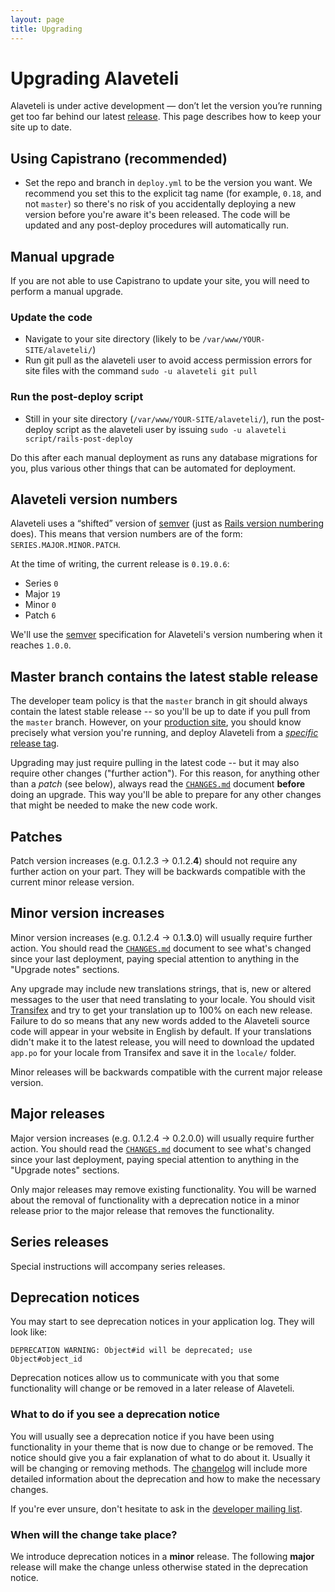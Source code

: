 ```yaml
---
layout: page
title: Upgrading
---
```

Upgrading Alaveteli
====================

<p class="lead">
  Alaveteli is under active development &mdash; don&rsquo;t let the
  version you&rsquo;re running get too far behind our latest
  <a href="{{ page.baseurl }}/docs/glossary/#release" class="glossary__link">release</a>.
  This page describes how to keep your site up to date.
</p>


## Using Capistrano (recommended)

* Set the repo and branch in `deploy.yml` to be the
  version you want. We recommend you set this to the explicit tag name (for example,
  `0.18`, and not `master`) so there's no risk of you accidentally deploying
  a new version before you're aware it's been released. The code will be updated
  and any post-deploy procedures will automatically run.


## Manual upgrade

If you are not able to use Capistrano to update your site, you will need to
perform a manual upgrade.

### Update the code

* Navigate to your site directory (likely to be `/var/www/YOUR-SITE/alaveteli/`)
* Run git pull as the alaveteli user to avoid access permission errors for site
  files with the command `sudo -u alaveteli git pull`

### Run the post-deploy script

* Still in your site directory (`/var/www/YOUR-SITE/alaveteli/`), run the
  post-deploy script as the alaveteli user by issuing
  `sudo -u alaveteli script/rails-post-deploy`

Do this after each manual deployment as runs any database migrations for you,
plus various other things that can be automated for deployment.


## Alaveteli version numbers

Alaveteli uses a &ldquo;shifted&rdquo; version of [semver](http://semver.org)
(just as [Rails version numbering](http://guides.rubyonrails.org/maintenance_policy.html)
does). This means that version numbers are of the form: `SERIES.MAJOR.MINOR.PATCH`.

At the time of writing, the current release is `0.19.0.6`:

- Series `0`
- Major `19`
- Minor `0`
- Patch `6`

We'll use the [semver](http://semver.org) specification for Alaveteli's
version numbering when it reaches `1.0.0`.

## Master branch contains the latest stable release

The developer team policy is that the `master` branch in git should always
contain the latest stable release -- so you'll be up to date if you pull from
the `master` branch. However, on your
<a href="{{ page.baseurl }}/docs/glossary/#production" class="glossary__link">production
site</a>, you should know precisely what version you're running, and deploy
Alaveteli from a [*specific* release
tag](https://github.com/mysociety/alaveteli/releases).

Upgrading may just require pulling in the latest code -- but it may also require
other changes ("further action"). For this reason, for anything other than a
*patch* (see below), always read the
[`CHANGES.md`](https://github.com/mysociety/alaveteli/blob/master/doc/CHANGES.md)
document **before** doing an upgrade. This way you'll be able to prepare for any
other changes that might be needed to make the new code work.

## Patches

Patch version increases (e.g. 0.1.2.3 &rarr; 0.1.2.**4**) should not require any further action on your part. They will be backwards compatible with the current minor release version.

## Minor version increases

Minor version increases (e.g. 0.1.2.4 &rarr; 0.1.**3**.0) will usually require further action. You should read the [`CHANGES.md`](https://github.com/mysociety/alaveteli/blob/master/doc/CHANGES.md) document to see what's changed since your last deployment, paying special attention to anything in the "Upgrade notes" sections.

Any upgrade may include new translations strings, that is, new or altered messages
to the user that need translating to your locale. You should visit <a href="{{ page.baseurl }}/docs/glossary/#transifex" class="glossary__link">Transifex</a>
and try to get your translation up to 100% on each new release. Failure to do
so means that any new words added to the Alaveteli source code will appear in
your website in English by default. If your translations didn't make it to the
latest release, you will need to download the updated `app.po` for your locale
from Transifex and save it in the `locale/` folder.

Minor releases will be backwards compatible with the current major release version.

## Major releases

Major version increases (e.g. 0.1.2.4 &rarr; 0.2.0.0) will usually require further action. You should read the [`CHANGES.md`](https://github.com/mysociety/alaveteli/blob/master/doc/CHANGES.md) document to see what's changed since your last deployment, paying special attention to anything in the "Upgrade notes" sections.

Only major releases may remove existing functionality. You will be warned about the removal of functionality with a deprecation notice in a minor release prior to the major release that removes the functionality.

## Series releases

Special instructions will accompany series releases.

## Deprecation notices

You may start to see deprecation notices in your application log. They will look like:

    DEPRECATION WARNING: Object#id will be deprecated; use Object#object_id

Deprecation notices allow us to communicate with you that some functionality will change or be removed in a later release of Alaveteli.

### What to do if you see a deprecation notice

You will usually see a deprecation notice if you have been using functionality in your theme that is now due to change or be removed. The notice should give you a fair explanation of what to do about it. Usually it will be changing or removing methods. The [changelog](https://github.com/mysociety/alaveteli/blob/develop/doc/CHANGES.md) will include more detailed information about the deprecation and how to make the necessary changes.

If you're ever unsure, don't hesitate to ask in the [developer mailing list](https://groups.google.com/group/alaveteli-dev).

### When will the change take place?

We introduce deprecation notices in a **minor** release. The following **major** release will make the change unless otherwise stated in the deprecation notice.
